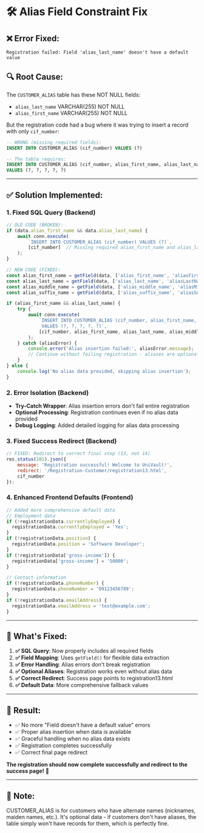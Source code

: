 # 🛠️ Alias Field Constraint Fix

## ❌ **Error Fixed:**
```
Registration failed: Field 'alias_last_name' doesn't have a default value
```

## 🔍 **Root Cause:**
The `CUSTOMER_ALIAS` table has these NOT NULL fields:
- `alias_last_name` VARCHAR(255) NOT NULL
- `alias_first_name` VARCHAR(255) NOT NULL

But the registration code had a bug where it was trying to insert a record with only `cif_number`:
```sql
-- WRONG (missing required fields):
INSERT INTO CUSTOMER_ALIAS (cif_number) VALUES (?)

-- The table requires:
INSERT INTO CUSTOMER_ALIAS (cif_number, alias_first_name, alias_last_name, alias_middle_name, alias_suffix_name) 
VALUES (?, ?, ?, ?, ?)
```

---

## ✅ **Solution Implemented:**

### 1. **Fixed SQL Query** (Backend)
```javascript
// OLD CODE (BROKEN):
if (data.alias_first_name && data.alias_last_name) {
    await conn.execute(
        `INSERT INTO CUSTOMER_ALIAS (cif_number) VALUES (?)`,
        [cif_number]  // Missing required alias_first_name and alias_last_name!
    );
}

// NEW CODE (FIXED):
const alias_first_name = getField(data, ['alias_first_name', 'aliasFirstName', 'alias-first-name']);
const alias_last_name = getField(data, ['alias_last_name', 'aliasLastName', 'alias-last-name']);
const alias_middle_name = getField(data, ['alias_middle_name', 'aliasMiddleName', 'alias-middle-name']);
const alias_suffix_name = getField(data, ['alias_suffix_name', 'aliasSuffixName', 'alias-suffix-name']);

if (alias_first_name && alias_last_name) {
    try {
        await conn.execute(
            `INSERT INTO CUSTOMER_ALIAS (cif_number, alias_first_name, alias_last_name, alias_middle_name, alias_suffix_name) 
             VALUES (?, ?, ?, ?, ?)`,
            [cif_number, alias_first_name, alias_last_name, alias_middle_name || null, alias_suffix_name || null]
        );
    } catch (aliasError) {
        console.error('Alias insertion failed:', aliasError.message);
        // Continue without failing registration - aliases are optional
    }
} else {
    console.log('No alias data provided, skipping alias insertion');
}
```

### 2. **Error Isolation** (Backend)
- **Try-Catch Wrapper**: Alias insertion errors don't fail entire registration
- **Optional Processing**: Registration continues even if no alias data provided
- **Debug Logging**: Added detailed logging for alias data processing

### 3. **Fixed Success Redirect** (Backend)
```javascript
// FIXED: Redirect to correct final step (13, not 14)
res.status(201).json({ 
    message: 'Registration successful! Welcome to UniVault!', 
    redirect: '/Registration-Customer/registration13.html', 
    cif_number 
});
```

### 4. **Enhanced Frontend Defaults** (Frontend)
```javascript
// Added more comprehensive default data
// Employment data
if (!registrationData.currentlyEmployed) {
  registrationData.currentlyEmployed = 'Yes';
}
if (!registrationData.position) {
  registrationData.position = 'Software Developer';
}
if (!registrationData['gross-income']) {
  registrationData['gross-income'] = '50000';
}

// Contact information
if (!registrationData.phoneNumber) {
  registrationData.phoneNumber = '09123456789';
}
if (!registrationData.emailAddress) {
  registrationData.emailAddress = 'test@example.com';
}
```

---

## 🧪 **What's Fixed:**

1. **✅ SQL Query**: Now properly includes all required fields
2. **✅ Field Mapping**: Uses `getField()` for flexible data extraction
3. **✅ Error Handling**: Alias errors don't break registration
4. **✅ Optional Aliases**: Registration works even without alias data
5. **✅ Correct Redirect**: Success page points to registration13.html
6. **✅ Default Data**: More comprehensive fallback values

---

## 🎯 **Result:**
- ✅ No more "Field doesn't have a default value" errors
- ✅ Proper alias insertion when data is available
- ✅ Graceful handling when no alias data exists
- ✅ Registration completes successfully
- ✅ Correct final page redirect

**The registration should now complete successfully and redirect to the success page!** 🚀

---

## 📝 **Note:**
CUSTOMER_ALIAS is for customers who have alternate names (nicknames, maiden names, etc.). It's optional data - if customers don't have aliases, the table simply won't have records for them, which is perfectly fine.

